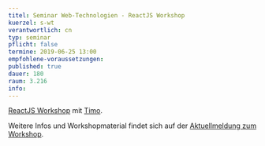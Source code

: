 ```yaml
---
titel: Seminar Web-Technologien - ReactJS Workshop
kuerzel: s-wt
verantwortlich: cn
typ: seminar
pflicht: false
termine: 2019-06-25 13:00
empfohlene-voraussetzungen: 
published: true
dauer: 180
raum: 3.216
info: 
---
```


[ReactJS Workshop](https://th-koeln.github.io/mi-master-wtw/workshops/2019/ReactBestPractices/index/) mit [Timo](https://www.digitale-leute.de/kurzinterviews/timo-maemecke/). 

Weitere Infos und Workshopmaterial findet sich auf der [Aktuellmeldung zum Workshop](/mi-master-wtw/workshops/2019/ReactBestPractices/index/).

